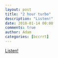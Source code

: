 ```yaml
---
layout: post
title: "2 hour turbo"
description: "Listen!"
date: 2010-01-14 00:00
comments: true
author: Adam
categories: [bccrrt]
---
```


<p>
<object type="application/x-shockwave-flash" height="129" width="400">
<param name="movie" value="http://boos.audioboo.fm/swf/fullsize_player.swf" />
<param name="scale" value="noscale" />
<param name="salign" value="lt" />
<param name="bgColor" value="#FFFFFF" />
<param name="allowScriptAccess" value="always" />
<param name="wmode" value="window" />
<param name="FlashVars" value="mp3=http%3A%2F%2Faudioboo.fm%2Fboos%2F90720-2-hour-turbo.mp3&amp;mp3Author=adambird&amp;mp3LinkURL=http%3A%2F%2Faudioboo.fm%2Fboos%2F90720-2-hour-turbo&amp;mp3Title=2+hour+turbo&amp;mp3Time=06.56am+14+Jan+2010" /><a href="http://audioboo.fm/boos/90720-2-hour-turbo.mp3">Listen!</a>
</object>
</p>